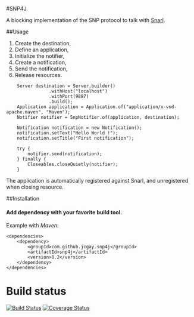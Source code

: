 #SNP4J

A blocking implementation of the SNP protocol to talk with [Snarl](http://snarl.fullphat.net/).

##Usage
1. Create the destination,
2. Define an application,
2. Initialize the notifier,
3. Create a notification,
4. Send the notification,
5. Release resources.

```	
	Server destination = Server.builder()
                .withHost("localhost")
                .withPort(9887)
                .build();
	Application application = Application.of("application/x-vnd-apache.maven", "Maven");
	Notifier notifier = SnpNotifier.of(application, destination);
	
	Notification notification = new Notification();
	notification.setText("Hello World !");
	notification.setTitle("First notification");
	
	try {
    	notifier.send(notification);
    } finally {
        Closeables.closeQuietly(notifier);
    }
```

The application is automatically registered against Snarl, and unregistered when closing resource.

##Installation

#### Add dependency with your favorite build tool.

Example with *Maven*:

    <dependencies>
        <dependency>
            <groupId>com.github.jcgay.snp4j</groupId>
            <artifactId>snp4j</artifactId>
            <version>0.2</version>
        </dependency>
    </dependencies>

# Build status

[![Build Status](https://travis-ci.org/jcgay/snp4j.svg?branch=master)](https://travis-ci.org/jcgay/snp4j)
[![Coverage Status](https://coveralls.io/repos/jcgay/snp4j/badge.svg?branch=master&service=github)](https://coveralls.io/github/jcgay/snp4j?branch=master)